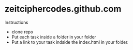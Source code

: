 # zeitciphercodes.github.com

Instructions

- clone repo
- Put each task inside a folder in your folder
- Put a link to your task indside the index.html in your folder.
